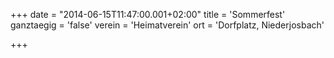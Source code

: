 +++
date = "2014-06-15T11:47:00.001+02:00"
title = 'Sommerfest'
ganztaegig = 'false'
verein = 'Heimatverein'
ort = 'Dorfplatz, Niederjosbach'

+++

      
